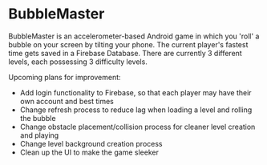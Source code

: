 # BubbleMaster
BubbleMaster is an accelerometer-based Android game in which you 'roll' a bubble on your screen by tilting your phone. The current player's fastest time gets saved in a Firebase Database. There are currently 3 different levels, each possessing 3 difficulty levels.


Upcoming plans for improvement:
- Add login functionality to Firebase, so that each player may have their own account and best times
- Change refresh process to reduce lag when loading a level and rolling the bubble
- Change obstacle placement/collision process for cleaner level creation and playing
- Change level background creation process
- Clean up the UI to make the game sleeker
